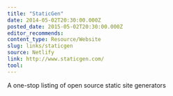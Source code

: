 ```yaml
---
title: "StaticGen"
date: 2014-05-02T20:30:00.000Z
posted_date: 2015-05-02T20:30:00.000Z
editor_recommends:
content_type: Resource/Website
slug: links/staticgen
source: Netlify
link: http://www.staticgen.com/
tool:
---
```

A one-stop listing of open source static site generators



